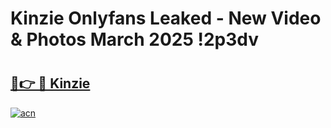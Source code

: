 # Kinzie Onlyfans Leaked - New Video & Photos March 2025 !2p3dv

# <h2><a href="https://lvoe1e.iuczelnia.edu.pl?title=Kinzie&ref=2p3dv">🔗👉 🔴 Kinzie</a></h2>

[![acn](https://github.com/user-attachments/assets/0f9c940e-d8b0-45ae-aac7-cd30a18b3e1c)](https://lvoe1e.iuczelnia.edu.pl?title=Kinzie&ref=2p3dv)

